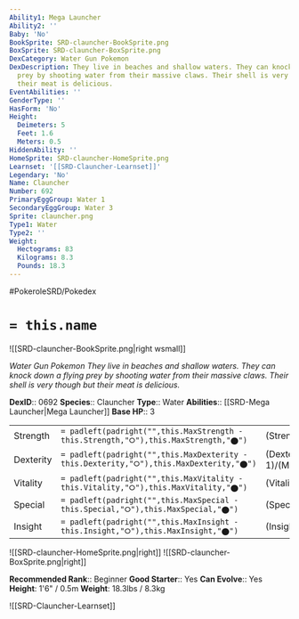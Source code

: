 ```yaml
---
Ability1: Mega Launcher
Ability2: ''
Baby: 'No'
BookSprite: SRD-clauncher-BookSprite.png
BoxSprite: SRD-clauncher-BoxSprite.png
DexCategory: Water Gun Pokemon
DexDescription: They live in beaches and shallow waters. They can knock down a flying
  prey by shooting water from their massive claws. Their shell is very though but
  their meat is delicious.
EventAbilities: ''
GenderType: ''
HasForm: 'No'
Height:
  Deimeters: 5
  Feet: 1.6
  Meters: 0.5
HiddenAbility: ''
HomeSprite: SRD-clauncher-HomeSprite.png
Learnset: '[[SRD-Clauncher-Learnset]]'
Legendary: 'No'
Name: Clauncher
Number: 692
PrimaryEggGroup: Water 1
SecondaryEggGroup: Water 3
Sprite: clauncher.png
Type1: Water
Type2: ''
Weight:
  Hectograms: 83
  Kilograms: 8.3
  Pounds: 18.3
---
```


#PokeroleSRD/Pokedex

# `= this.name`

![[SRD-clauncher-BookSprite.png|right wsmall]]

*Water Gun Pokemon*
*They live in beaches and shallow waters. They can knock down a flying prey by shooting water from their massive claws. Their shell is very though but their meat is delicious.*

**DexID**:: 0692
**Species**:: Clauncher
**Type**:: Water
**Abilities**:: [[SRD-Mega Launcher|Mega Launcher]]
**Base HP**:: 3

|           |                                                                                        |                                          |
| --------- | -------------------------------------------------------------------------------------- | ---------------------------------------- |
| Strength  | `= padleft(padright("",this.MaxStrength - this.Strength,"⭘"),this.MaxStrength,"⬤")`    | (Strength::2)/(MaxStrength::4)   |
| Dexterity | `= padleft(padright("",this.MaxDexterity - this.Dexterity,"⭘"),this.MaxDexterity,"⬤")` | (Dexterity:: 1)/(MaxDexterity::3) |
| Vitality  | `= padleft(padright("",this.MaxVitality - this.Vitality,"⭘"),this.MaxVitality,"⬤")`    | (Vitality::2)/(MaxVitality::4)   |
| Special   | `= padleft(padright("",this.MaxSpecial - this.Special,"⭘"),this.MaxSpecial,"⬤")`       | (Special::2)/(MaxSpecial::4)     |
| Insight   | `= padleft(padright("",this.MaxInsight - this.Insight,"⭘"),this.MaxInsight,"⬤")`       | (Insight::2)/(MaxInsight::4)     |

![[SRD-clauncher-HomeSprite.png|right]]
![[SRD-clauncher-BoxSprite.png|right]]

**Recommended Rank**:: Beginner
**Good Starter**:: Yes
**Can Evolve**:: Yes
**Height**: 1'6" / 0.5m
**Weight**: 18.3lbs / 8.3kg

![[SRD-Clauncher-Learnset]]